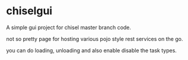 # chiselgui
A simple gui project for chisel master branch code.

not so pretty page for hosting various pojo style rest services on the go.

you can do loading, unloading and also enable disable the task types.
